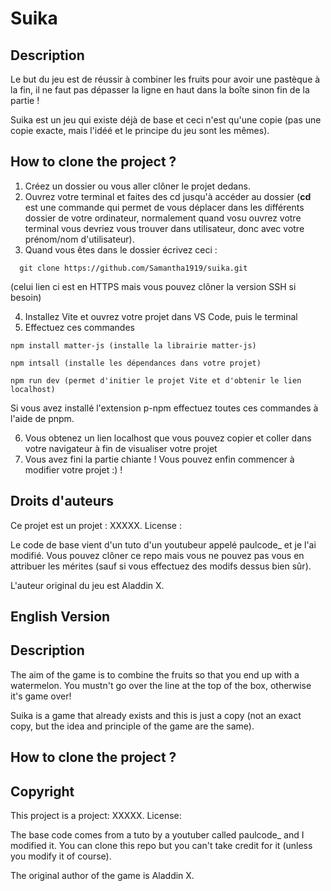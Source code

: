 # Suika

## Description

Le but du jeu est de réussir à combiner les fruits pour avoir une pastèque à la fin, il ne faut pas dépasser la ligne en haut dans la boîte sinon fin de la partie !

Suika est un jeu qui existe déjà de base et ceci n'est qu'une copie (pas une copie exacte, mais l'idéé et le principe du jeu sont les mêmes).

## How to clone the project ?

1. Créez un dossier ou vous aller clôner le projet dedans.
2. Ouvrez votre terminal et faites des cd jusqu'à accéder au dossier (**cd** est une commande qui permet de vous déplacer dans les différents dossier de votre ordinateur, normalement quand vosu ouvrez votre terminal vous devriez vous trouver dans utilisateur, donc avec votre prénom/nom d'utilisateur).
3. Quand vous êtes dans le dossier écrivez ceci :

```
  git clone https://github.com/Samantha1919/suika.git 
```
(celui lien ci est en HTTPS mais vous pouvez clôner la version SSH si besoin)

4. Installez Vite et ouvrez votre projet dans VS Code, puis le terminal
5. Effectuez ces commandes

```
npm install matter-js (installe la librairie matter-js)
```

```
npm intsall (installe les dépendances dans votre projet)

npm run dev (permet d'initier le projet Vite et d'obtenir le lien localhost)
```
Si vous avez installé l'extension p-npm effectuez toutes ces commandes à l'aide de pnpm.

6. Vous obtenez un lien localhost que vous pouvez copier et coller dans votre navigateur à fin de visualiser votre projet
7. Vous avez fini la partie chiante ! Vous pouvez enfin commencer à modifier votre projet  :) !



## Droits d'auteurs

Ce projet est un projet : XXXXX.
License :

Le code de base vient d'un tuto d'un youtubeur appelé paulcode_ et je l'ai modifié. Vous pouvez clôner ce repo mais vous ne pouvez pas vous en attribuer les mérites (sauf si vous effectuez des modifs dessus bien sûr).

L'auteur original du jeu est Aladdin X.




## English Version

## Description

The aim of the game is to combine the fruits so that you end up with a watermelon. You mustn't go over the line at the top of the box, otherwise it's game over!

Suika is a game that already exists and this is just a copy (not an exact copy, but the idea and principle of the game are the same).

## How to clone the project ?


## Copyright

This project is a project: XXXXX.
License:

The base code comes from a tuto by a youtuber called paulcode_ and I modified it. You can clone this repo but you can't take credit for it (unless you modify it of course).

The original author of the game is Aladdin X.




